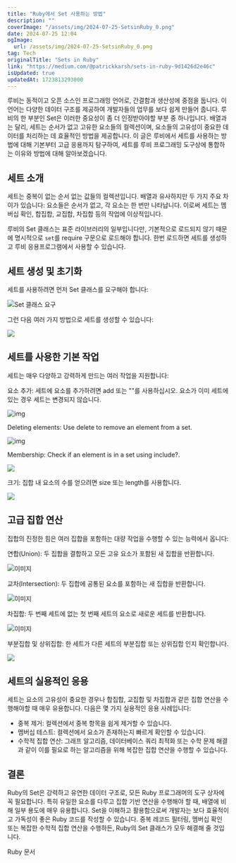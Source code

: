 ```yaml
---
title: "Ruby에서 Set 사용하는 방법"
description: ""
coverImage: "/assets/img/2024-07-25-SetsinRuby_0.png"
date: 2024-07-25 12:04
ogImage: 
  url: /assets/img/2024-07-25-SetsinRuby_0.png
tag: Tech
originalTitle: "Sets in Ruby"
link: "https://medium.com/@patrickkarsh/sets-in-ruby-9d1426d2e46c"
isUpdated: true
updatedAt: 1723813293000
---
```




루비는 동적이고 오픈 소스인 프로그래밍 언어로, 간결함과 생산성에 중점을 둡니다. 이 언어는 다양한 데이터 구조를 제공하여 개발자들의 업무를 보다 쉽게 만들어 줍니다. 루비의 한 부분인 Set은 이러한 중요성이 좀 더 인정받아야할 부분 중 하나입니다. 배열과는 달리, 세트는 순서가 없고 고유한 요소들의 컬렉션이며, 요소들의 고유성이 중요한 데이터를 처리하는 데 효율적인 방법을 제공합니다. 이 글은 루비에서 세트를 사용하는 방법에 대해 기본부터 고급 응용까지 탐구하여, 세트를 루비 프로그래밍 도구상에 통합하는 이유와 방법에 대해 알아보겠습니다.

## 세트 소개

세트는 중복이 없는 순서 없는 값들의 컬렉션입니다. 배열과 유사하지만 두 가지 주요 차이가 있습니다: 요소들은 순서가 없고, 각 요소는 한 번만 나타납니다. 이로써 세트는 멤버십 확인, 합집합, 교집합, 차집합 등의 작업에 이상적입니다.

루비의 Set 클래스는 표준 라이브러리의 일부입니다만, 기본적으로 로드되지 않기 때문에 명시적으로 `set`를 require 구문으로 로드해야 합니다. 한번 로드하면 세트를 생성하고 루비 응용프로그램에서 사용할 수 있습니다.

<div class="content-ad"></div>

## 세트 생성 및 초기화

세트를 사용하려면 먼저 Set 클래스를 요구해야 합니다:

![Set 클래스 요구](/assets/img/2024-07-25-SetsinRuby_0.png)

그런 다음 여러 가지 방법으로 세트를 생성할 수 있습니다:

<div class="content-ad"></div>

<img src="/assets/img/2024-07-25-SetsinRuby_1.png" />

## 세트를 사용한 기본 작업

세트는 매우 다양하고 강력하게 만드는 여러 작업을 지원합니다:

요소 추가: 세트에 요소를 추가하려면 add 또는 ""를 사용하십시오. 요소가 이미 세트에 있는 경우 세트는 변경되지 않습니다.

<div class="content-ad"></div>


![img](/assets/img/2024-07-25-SetsinRuby_2.png)

Deleting elements: Use delete to remove an element from a set.

![img](/assets/img/2024-07-25-SetsinRuby_3.png)

Membership: Check if an element is in a set using include?.


<div class="content-ad"></div>

<img src="/assets/img/2024-07-25-SetsinRuby_4.png" />

크기: 집합 내 요소의 수를 얻으려면 size 또는 length를 사용합니다.

<img src="/assets/img/2024-07-25-SetsinRuby_5.png" />

## 고급 집합 연산

<div class="content-ad"></div>

집합의 진정한 힘은 여러 집합을 포함하는 대량 작업을 수행할 수 있는 능력에서 옵니다:

연합(Union): 두 집합을 결합하고 모든 고유 요소가 포함된 새 집합을 반환합니다.

![이미지](/assets/img/2024-07-25-SetsinRuby_6.png)

교차(Intersection): 두 집합에 공통된 요소를 포함하는 새 집합을 반환합니다.

<div class="content-ad"></div>


![이미지](/assets/img/2024-07-25-SetsinRuby_7.png)

차집합: 두 번째 세트에 없는 첫 번째 세트의 요소로 새로운 세트를 반환합니다.

![이미지](/assets/img/2024-07-25-SetsinRuby_8.png)

부분집합 및 상위집합: 한 세트가 다른 세트의 부분집합 또는 상위집합 인지 확인합니다.


<div class="content-ad"></div>

<img src="/assets/img/2024-07-25-SetsinRuby_9.png" />

## 세트의 실용적인 응용

세트는 요소의 고유성이 중요한 경우나 합집합, 교집합 및 차집합과 같은 집합 연산을 수행해야할 때 매우 유용합니다. 다음은 몇 가지 실용적인 응용 사례입니다:

- 중복 제거: 컬렉션에서 중복 항목을 쉽게 제거할 수 있습니다.
- 멤버십 테스트: 컬렉션에서 요소가 존재하는지 빠르게 확인할 수 있습니다.
- 수학적 집합 연산: 그래프 알고리즘, 데이터베이스 쿼리 최적화 또는 수학 문제 해결과 같이 이를 필요로 하는 알고리즘을 위해 복잡한 집합 연산을 수행할 수 있습니다.

<div class="content-ad"></div>

## 결론

Ruby의 Set은 강력하고 유연한 데이터 구조로, 모든 Ruby 프로그래머의 도구 상자에 꼭 필요합니다. 특히 유일한 요소를 다루고 집합 기반 연산을 수행해야 할 때, 배열에 비해 일부 용도에 매우 유용합니다. Set을 이해하고 활용함으로써 개발자는 보다 효율적이고 가독성이 좋은 Ruby 코드를 작성할 수 있습니다. 중복 레코드 필터링, 멤버십 확인 또는 복잡한 수학적 집합 연산을 수행하든, Ruby의 Set 클래스가 모두 해결해 줄 것입니다.

Ruby 문서